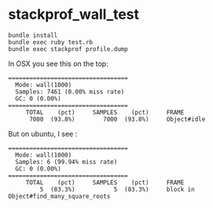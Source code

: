 # stackprof_wall_test

```
bundle install
bundle exec ruby test.rb
bundle exec stackprof profile.dump
```

In OSX you see this on the top:

```
==================================
  Mode: wall(1000)
  Samples: 7461 (0.00% miss rate)
  GC: 0 (0.00%)
==================================
     TOTAL    (pct)     SAMPLES    (pct)     FRAME
      7000  (93.8%)        7000  (93.8%)     Object#idle
```

But on ubuntu, I see :

```
==================================
  Mode: wall(1000)
  Samples: 6 (99.94% miss rate)
  GC: 0 (0.00%)
==================================
     TOTAL    (pct)     SAMPLES    (pct)     FRAME
         5  (83.3%)           5  (83.3%)     block in Object#find_many_square_roots
```
